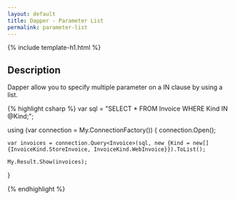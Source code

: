 ```yaml
---
layout: default
title: Dapper - Parameter List 
permalink: parameter-list
---
```


{% include template-h1.html %}

## Description
Dapper allow you to specify multiple parameter on a IN clause by using a list.

{% highlight csharp %}
var sql = "SELECT * FROM Invoice WHERE Kind IN @Kind;";

using (var connection = My.ConnectionFactory())
{
	connection.Open();

	var invoices = connection.Query<Invoice>(sql, new {Kind = new[] {InvoiceKind.StoreInvoice, InvoiceKind.WebInvoice}}).ToList();

	My.Result.Show(invoices);
}

{% endhighlight %}
